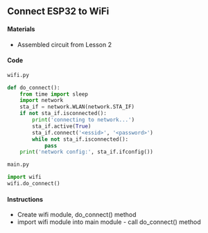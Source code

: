 ## Connect ESP32 to WiFi

#### Materials
 - Assembled circuit from Lesson 2

#### Code
```Python
wifi.py

def do_connect():
    from time import sleep
    import network
    sta_if = network.WLAN(network.STA_IF)
    if not sta_if.isconnected():
        print('connecting to network...')
        sta_if.active(True)
        sta_if.connect('<essid>', '<password>')
        while not sta_if.isconnected():
            pass
    print('network config:', sta_if.ifconfig())
```
```Python
main.py

import wifi
wifi.do_connect()
```
#### Instructions
 - Create wifi module, do_connect() method
 - import wifi module into main module - call do_connect() method
